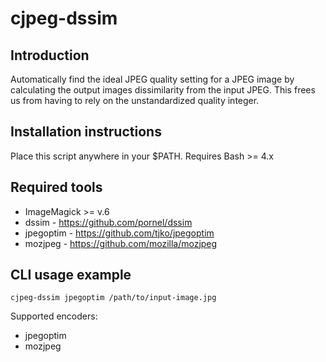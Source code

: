 cjpeg-dssim
===========

## Introduction
Automatically find the ideal JPEG quality setting for a JPEG image by calculating the output images dissimilarity from the input JPEG. This frees us from having to rely on the unstandardized quality integer.

## Installation instructions
Place this script anywhere in your $PATH. Requires Bash >= 4.x

## Required tools
* ImageMagick >= v.6
* dssim - https://github.com/pornel/dssim
* jpegoptim - https://github.com/tjko/jpegoptim
* mozjpeg - https://github.com/mozilla/mozjpeg

## CLI usage example
	cjpeg-dssim jpegoptim /path/to/input-image.jpg

Supported encoders:
* jpegoptim
* mozjpeg